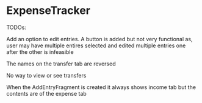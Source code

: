 # ExpenseTracker

TODOs:

Add an option to edit entries. A button is added but not very functional as, user may have multiple entires selected and edited multiple entries one after the other is infeasible

The names on the transfer tab are reversed

No way to view or see transfers

When the AddEntryFragment is created it always shows income tab but the contents are of the expense tab